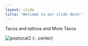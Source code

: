 ```yaml
---
layout: slide
title: "Welcome to our slide deck!"
---
```


Tacos and tattoos and More Tacos

![poptocat2](https://octodex.github.com/images/poptocat_v2.png)
{: .center}

